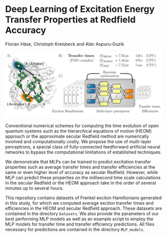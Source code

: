 # Deep Learning of Excitation Energy Transfer Properties at Redfield Accuracy

Florian H&auml;se, Christoph Kreisbeck and Alán Aspuru-Guzik
 
![](Graphics/abstract_figure.png) 

Conventional numerical schemes for computing the time evolution of open quantum systems such as the hierarchical equations of motion (HEOM) approach or the approximate secular Redfield method are numerically involved and computationally costly. We propose the use of multi-layer perceptrons, a special class of fully-connected feedforward artificial neural networks to bypass the computational limitations of established techniques. 

We demonstrate that MLPs can be trained to predict excitation transfer properties such as average transfer times and transfer efficiencies at the same or even higher level of accuracy as secular Redfield. However, while MLP can predict these properties on the millisecond time scale calculations in the secular Redfield or the HEOM approach take in the order of several minutes up to several hours. 

This repository contains datasets of Frenkel exciton Hamiltonians generated in this study, for which we computed average exciton transfer times and efficiencies in the HEOM and secular Redfield approach. These datasets are contained in the directory `Datasets`. We also provide the parameters of our best performing MLP models as well as an example script to employ the MLP models for transfer time and transfer efficiency predictions. All files necessary for predictions are contained in the directory `MLP_models`.
